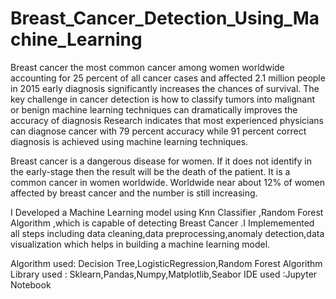 # Breast_Cancer_Detection_Using_Machine_Learning

Breast cancer the most common cancer among women worldwide accounting for 25 percent of all cancer cases and affected 2.1 million people in 2015 early diagnosis significantly increases the chances of survival.
The key challenge in cancer detection is how to classify tumors into malignant or benign machine learning techniques can dramatically improves the accuracy of diagnosis
Research indicates that most experienced physicians can diagnose cancer with 79 percent accuracy while 91 percent correct diagnosis is achieved using machine learning techniques.

Breast cancer is a dangerous disease for women. If it does not identify in the early-stage then the result will be the death of the patient. It is a common cancer in women worldwide. Worldwide near about 12% of women affected by breast cancer and the number is still increasing.

I Developed a Machine Learning model using Knn Classifier ,Random Forest Algorithm ,which is capable of detecting Breast Cancer .I Implememented all steps including data cleaning,data preprocessing,anomaly detection,data visualization which helps in building a machine learning model.
 

Algorithm used: Decision Tree,LogisticRegression,Random Forest Algorithm
Library used : Sklearn,Pandas,Numpy,Matplotlib,Seabor
IDE used :Jupyter Notebook

